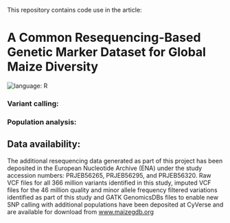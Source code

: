 This repository contains code use in the article:

#  **A Common Resequencing-Based Genetic Marker Dataset for Global Maize Diversity**
![language: R](https://img.shields.io/badge/language-R-blue.svg)

  ### Variant calling: 

    
  ### Population analysis:
  
  ## Data availability:
The additional resequencing data generated as part of this project has been deposited in the European Nucleotide
Archive (ENA) under the study accession numbers: PRJEB56265, PRJEB56295, and PRJEB56320. Raw VCF files
for all 366 million variants identified in this study, imputed VCF files for the 46 million quality and minor allele
frequency filtered variations identified as part of this study and GATK GenomicsDBs files to enable new SNP calling
with additional populations have been deposited at CyVerse and are available for download from www.maizegdb.org
